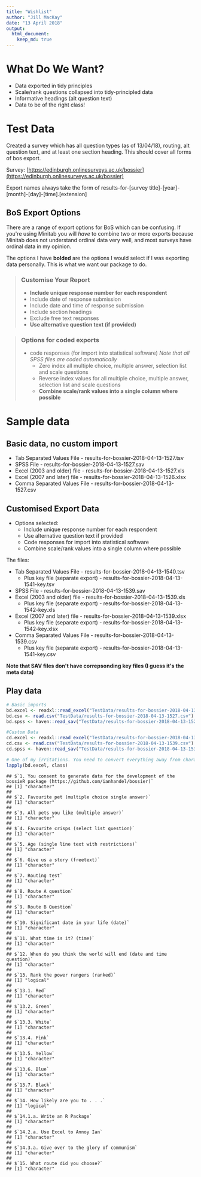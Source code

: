 ```yaml
---
title: "Wishlist"
author: "Jill MacKay"
date: "13 April 2018"
output: 
  html_document:
    keep_md: true
---
```


# What Do We Want?
* Data exported in tidy principles
* Scale/rank questions collapsed into tidy-principled data
* Informative headings (alt question text)
* Data to be of the right class!


# Test Data
Created a survey which has all question types (as of 13/04/18), routing, alt question text, and at least one section heading. This should cover all forms of bos export.

Survey: [https://edinburgh.onlinesurveys.ac.uk/bossier](https://edinburgh.onlinesurveys.ac.uk/bossier)

Export names always take the form of results-for-[survey title]-[year]-[month]-[day]-[time].[extension]

## BoS Export Options
There are a range of export options for BoS which can be confusing. If you're using Minitab you will *have* to combine two or more exports because Minitab does not understand ordinal data very well, and most surveys have ordinal data in my opinion. 

The options I have **bolded** are the options I would select if I was exporting data personally. This is what we want our package to do.

> ### Customise Your Report
> * **Include unique response number for each respondent**
> * Include date of response submission
> * Include date and time of response submission
> * Include section headings
> * Exclude free text responses
> * **Use alternative question text (if provided)**


> ### Options for coded exports
> * code responses (for import into statistical software) *Note that all SPSS files are coded automatically*
>   + Zero index all multiple choice, multiple answer, selection list and scale questions
>   + Reverse index values for all multiple choice, multiple answer, selection list and scale questions
>   + **Combine scale/rank values into a single column where possible**

# Sample data
## Basic data, no custom import
* Tab Separated Values File - results-for-bossier-2018-04-13-1527.tsv
* SPSS File - results-for-bossier-2018-04-13-1527.sav
* Excel (2003 and older) file - results-for-bossier-2018-04-13-1527.xls
* Excel (2007 and later) file - results-for-bossier-2018-04-13-1526.xlsx
* Comma Separated Values File - results-for-bossier-2018-04-13-1527.csv

## Customised Export Data
* Options selected:
  + Include unique response number for each respondent
  + Use alternative question text if provided
  + Code responses for import into statistical software
  + Combine scale/rank values into a single column where possible

The files:

* Tab Separated Values File - results-for-bossier-2018-04-13-1540.tsv
  + Plus key file (separate export) - results-for-bossier-2018-04-13-1541-key.tsv
* SPSS File - results-for-bossier-2018-04-13-1539.sav
* Excel (2003 and older) file - results-for-bossier-2018-04-13-1539.xls
  + Plus key file (separate export) - results-for-bossier-2018-04-13-1542-key.xls
* Excel (2007 and later) file - results-for-bossier-2018-04-13-1539.xlsx
  + Plus key file (separate export) - results-for-bossier-2018-04-13-1542-key.xlsx
* Comma Separated Values File - results-for-bossier-2018-04-13-1539.csv
  + Plus key file (separate export) - results-for-bossier-2018-04-13-1541-key.csv

**Note that SAV files don't have correpsonding key files (I guess it's the meta data)**






## Play data

```r
# Basic imports
bd.excel <- readxl::read_excel("TestData/results-for-bossier-2018-04-13-1526.xlsx")
bd.csv <- read.csv("TestData/results-for-bossier-2018-04-13-1527.csv")
bd.spss <- haven::read_sav("TestData/results-for-bossier-2018-04-13-1527.sav")

#Custom Data
cd.excel <- readxl::read_excel("TestData/results-for-bossier-2018-04-13-1539.xlsx")
cd.csv <- read.csv("TestData/results-for-bossier-2018-04-13-1539.csv")
cd.spss <- haven::read_sav("TestData/results-for-bossier-2018-04-13-1539.sav")

# One of my irritations. You need to convert everything away from character class
lapply(bd.excel, class)
```

```
## $`1. You consent to generate data for the development of the bossieR package (https://github.com/ianhandel/bossier)`
## [1] "character"
## 
## $`2. Favourite pet (multiple choice single answer)`
## [1] "character"
## 
## $`3. All pets you like (multiple answer)`
## [1] "character"
## 
## $`4. Favourite crisps (select list question)`
## [1] "character"
## 
## $`5. Age (single line text with restrictions)`
## [1] "character"
## 
## $`6. Give us a story (freetext)`
## [1] "character"
## 
## $`7. Routing test`
## [1] "character"
## 
## $`8. Route A question`
## [1] "character"
## 
## $`9. Route B Question`
## [1] "character"
## 
## $`10. Significant date in your life (date)`
## [1] "character"
## 
## $`11. What time is it? (time)`
## [1] "character"
## 
## $`12. When do you think the world will end (date and time question)`
## [1] "character"
## 
## $`13. Rank the power rangers (ranked)`
## [1] "logical"
## 
## $`13.1. Red`
## [1] "character"
## 
## $`13.2. Green`
## [1] "character"
## 
## $`13.3. White`
## [1] "character"
## 
## $`13.4. Pink`
## [1] "character"
## 
## $`13.5. Yellow`
## [1] "character"
## 
## $`13.6. Blue`
## [1] "character"
## 
## $`13.7. Black`
## [1] "character"
## 
## $`14. How likely are you to . . .`
## [1] "logical"
## 
## $`14.1.a. Write an R Package`
## [1] "character"
## 
## $`14.2.a. Use Excel to Annoy Ian`
## [1] "character"
## 
## $`14.3.a. Give over to the glory of communism`
## [1] "character"
## 
## $`15. What route did you choose?`
## [1] "character"
```
